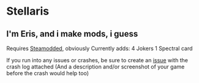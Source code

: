 # Stellaris

## I'm Eris, and i make mods, i guess

Requires [Steamodded](https://github.com/Steamodded/smods), obviously
Currently adds:
4 Jokers
1 Spectral card

If you run into any issues or crashes, be sure to create an [issue](https://github.com/borb43/Stellaris/issues/new) with the crash log attached
(And a description and/or screenshot of your game before the crash would help too)